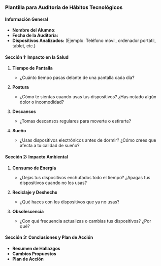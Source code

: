 
### Plantilla para Auditoría de Hábitos Tecnológicos

#### Información General

- **Nombre del Alumno:**
- **Fecha de la Auditoría:**
- **Dispositivos Analizados:** (Ejemplo: Teléfono móvil, ordenador portátil, tablet, etc.)

#### Sección 1: Impacto en la Salud

1. **Tiempo de Pantalla**
   - ¿Cuánto tiempo pasas delante de una pantalla cada día?
   
2. **Postura**
   - ¿Cómo te sientas cuando usas tus dispositivos? ¿Has notado algún dolor o incomodidad?

3. **Descansos**
   - ¿Tomas descansos regulares para moverte o estirarte?
   
4. **Sueño**
   - ¿Usas dispositivos electrónicos antes de dormir? ¿Cómo crees que afecta a tu calidad de sueño?

#### Sección 2: Impacto Ambiental

1. **Consumo de Energía**
   - ¿Dejas tus dispositivos enchufados todo el tiempo? ¿Apagas tus dispositivos cuando no los usas?

2. **Reciclaje y Deshecho**
   - ¿Qué haces con los dispositivos que ya no usas?
  
3. **Obsolescencia**
   - ¿Con qué frecuencia actualizas o cambias tus dispositivos? ¿Por qué?
   
#### Sección 3: Conclusiones y Plan de Acción

- **Resumen de Hallazgos**
- **Cambios Propuestos**
- **Plan de Acción**
